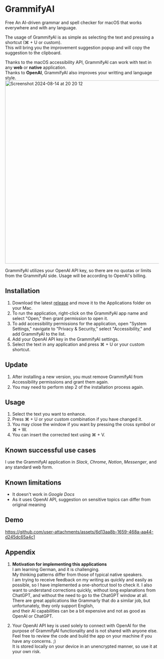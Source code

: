 # GrammifyAI

Free An AI-driven grammar and spell checker for macOS that works everywhere and with any language.

The usage of GrammifyAI is as simple as selecting the text and pressing a shortcut (⌘ + U or custom).  
This will bring you the improvement suggestion popup and will copy the suggestion to the clipboard.

Thanks to the macOS accessibility API, GrammifyAI can work with text in any **web** or **native** application.  
Thanks to **OpenAI**, GrammifyAI also improves your writting and language style.  
<img width="600" alt="Screenshot 2024-08-14 at 20 20 12" src="https://github.com/user-attachments/assets/9155695c-49d6-44ad-ba07-71b2e4085982">

GrammifyAI utilizes your OpenAI API key, so there are no quotas or limits from the GrammifyAI side. Usage will be according to OpenAI's billing.

## Installation
  1. Download the latest [release](https://github.com/harentius/GrammifyAI/releases) and move it to the Applications folder on your Mac.
  2. To run the application, right-click on the GrammifyAI app name and select "Open," then grant permission to open it.
  3. To add accessibility permissions for the application, open "System Settings," navigate to "Privacy & Security," select "Accessibility," and add GrammifyAI to the list.
  4. Add your OpenAI API key in the GrammifyAI settings.
  5. Select the text in any application and press ⌘ + U or your custom shortcut.

## Update
  1. After installing a new version, you must remove GrammifyAI from Accessibility permissions and grant them again.
  2. You may need to perform step 2 of the installation process again.

## Usage
  1. Select the text you want to enhance.
  2. Press ⌘ + U or your custom combination if you have changed it.
  3. You may close the window if you want by pressing the cross symbol or ⌘ + W.
  4. You can insert the corrected text using ⌘ + V.
     
## Known successful use cases
I use the GrammifyAI application in *Slack*, *Chrome*, *Notion*, *Messenger*, and any standard web form.  

## Known limitations
  * It doesn't work in *Google Docs*
  * As it uses OpenAI API, suggestion on sensitive topics can differ from original meaning

## Demo
https://github.com/user-attachments/assets/6d13aa8b-1659-468a-aa44-d245dc65a4c1

## Appendix
 1. **Motivation for implementing this applications**  
I am learning German, and it is challenging.  
My thinking patterns differ from those of typical native speakers.  
I am trying to receive feedback on my writing as quickly and easily as possible, so I have implemented a one-shortcut tool to check it.
I also want to understand corrections quickly, without long explanations from ChatGPT, and without the need to go to the ChatGPT window at all. 
There are great applications like Grammarly that do a similar job, but unfortunately, they only support English,  
and their AI capabilities can be a bit expensive and not as good as OpenAI or ChatGPT.  

2. Your OpenAI API key is used solely to connect with OpenAI for the purpose of GrammifyAI functionality and is not shared with anyone else.  
Feel free to review the code and build the app on your machine if you have any concerns. ;)  
It is stored locally on your device in an unencrypted manner, so use it at your own risk.  
